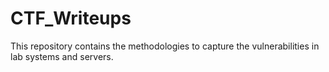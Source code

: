 # CTF_Writeups
This repository contains the methodologies to capture the vulnerabilities in lab systems and servers.
